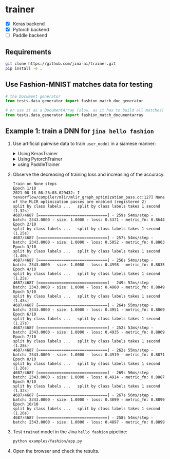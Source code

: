 # trainer

- [x] Keras backend
- [x] Pytorch backend
- [ ] Paddle backend

## Requirements

```bash
git clone https://github.com/jina-ai/trainer.git
pip install -e .
```

## Use Fashion-MNIST matches data for testing

```python
# the Document generator
from tests.data_generator import fashion_match_doc_generator

# or use it as a DocumentArray (slow, as it has to build all matches)
from tests.data_generator import fashion_match_documentarray
```

## Example 1: train a DNN for `jina hello fashion`

1. Use artificial pairwise data to train `user_model` in a siamese manner:

   <details>
   <summary>Using KerasTrainer</summary>

   - build a simple dense network with bottleneck

      ```python
     import tensorflow as tf

     user_model = tf.keras.Sequential(
         [
             tf.keras.layers.Flatten(input_shape=(28, 28)),
             tf.keras.layers.Dense(128, activation='relu'),
             tf.keras.layers.Dense(32),
         ]
     )
     ```

   - wrap the user model with our trainer
      ```python
      from trainer.keras import KerasTrainer

      kt = KerasTrainer(user_model, head_layer='CosineLayer')
      ```

   - fit and save the checkpoint

      ```python
      from tests.data_generator import fashion_match_doc_generator as fmdg

      kt.fit(fmdg, epochs=1)
      kt.save('./examples/fashion/trained')
      ```

   </details>

   <details>
   <summary>Using PytorchTrainer</summary>

   - build a simple dense network with bottleneck:
       ```python
       import torch.nn as nn

       user_model = nn.Sequential(
           nn.Flatten(),
           nn.Linear(in_features=784, out_features=128),
           nn.ReLU(),
           nn.Linear(in_features=128, out_features=10)
       )
       ```

   - wrap the user model with our trainer:
       ```python
       from trainer.pytorch import PytorchTrainer

       pt = PytorchTrainer(user_model, head_layer='CosineLayer')
       ```

   - fit and save the checkpoint:

       ```python
       from tests.data_generator import fashion_match_documentarray as fmdg

       pt.fit(fmdg(num_total=50), epochs=10)
       pt.save('./examples/fashion/trained.pt')
       ```

   </details>

   <details>
   <summary>using PaddleTrainer</summary>
   
    - build a simple dense network with bottleneck:
   
        ```python
        from paddle import nn
        user_model = nn.Sequential(
            nn.Flatten(start_axis=1),
            nn.Linear(in_features=784, out_features=128),
            nn.ReLU(),
            nn.Linear(in_features=128, out_features=32)
        )
        ```
    - wrap the user model with our trainer
   
        ```python
       from trainer.paddle import PaddleTrainer
      
       pt = PaddleTrainer(user_model, head_layer='CosineLayer')
       ```
      
    - fit and save the checkpoint
   
        ```python
       from tests.data_generator import fashion_match_documentarray as fmdg

       pt.fit(fmdg(num_total=50), epochs=10)
       pt.save('./examples/fashion/trained.pdparams')
       ```
   </details>

2. Observe the decreasing of training loss and increasing of the accuracy.
    
    ```text
    Train on None steps
    Epoch 1/10
    2021-08-18 08:26:03.029432: I tensorflow/compiler/mlir/mlir_graph_optimization_pass.cc:127] None of the MLIR optimization passes are enabled (registered 2)
    split by class labels ...	split by class labels takes 1 second (1.32s)
    4687/4687 [==============================] - 259s 54ms/step - batch: 2343.0000 - size: 1.0000 - loss: 0.5371 - metric_fn: 0.8644
    Epoch 2/10
    split by class labels ...	split by class labels takes 1 second (1.25s)
    4687/4687 [==============================] - 257s 54ms/step - batch: 2343.0000 - size: 1.0000 - loss: 0.5052 - metric_fn: 0.8803
    Epoch 3/10
    split by class labels ...	split by class labels takes 1 second (1.40s)
    4687/4687 [==============================] - 256s 54ms/step - batch: 2343.0000 - size: 1.0000 - loss: 0.4998 - metric_fn: 0.8835
    Epoch 4/10
    split by class labels ...	split by class labels takes 1 second (1.25s)
    4687/4687 [==============================] - 249s 52ms/step - batch: 2343.0000 - size: 1.0000 - loss: 0.4960 - metric_fn: 0.8849
    Epoch 5/10
    split by class labels ...	split by class labels takes 1 second (1.45s)
    4687/4687 [==============================] - 264s 55ms/step - batch: 2343.0000 - size: 1.0000 - loss: 0.4951 - metric_fn: 0.8869
    Epoch 6/10
    split by class labels ...	split by class labels takes 1 second (1.27s)
    4687/4687 [==============================] - 252s 53ms/step - batch: 2343.0000 - size: 1.0000 - loss: 0.4935 - metric_fn: 0.8869
    Epoch 7/10
    split by class labels ...	split by class labels takes 1 second (1.28s)
    4687/4687 [==============================] - 262s 55ms/step - batch: 2343.0000 - size: 1.0000 - loss: 0.4919 - metric_fn: 0.8871
    Epoch 8/10
    split by class labels ...	split by class labels takes 1 second (1.26s)
    4687/4687 [==============================] - 269s 56ms/step - batch: 2343.0000 - size: 1.0000 - loss: 0.4914 - metric_fn: 0.8887
    Epoch 9/10
    split by class labels ...	split by class labels takes 1 second (1.32s)
    4687/4687 [==============================] - 267s 56ms/step - batch: 2343.0000 - size: 1.0000 - loss: 0.4899 - metric_fn: 0.8899
    Epoch 10/10
    split by class labels ...	split by class labels takes 1 second (1.26s)
    4687/4687 [==============================] - 258s 54ms/step - batch: 2343.0000 - size: 1.0000 - loss: 0.4897 - metric_fn: 0.8899
    ```


3. Test `trained` model in the Jina `hello fashion` pipeline:
    ```bash
    python examples/fashion/app.py
    ```

4. Open the browser and check the results.

    
